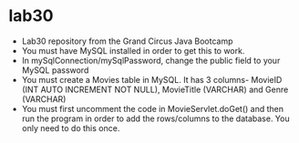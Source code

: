 # lab30
<ul>
<li>Lab30 repository from the Grand Circus Java Bootcamp</li>
<li>You must have MySQL installed in order to get this to work.</li>
<li>In mySqlConnection/mySqlPassword, change the public field to your MySQL password</li>
<li>You must create a Movies table in MySQL.  It has 3 columns- MovieID (INT AUTO INCREMENT NOT NULL), MovieTitle (VARCHAR) and Genre (VARCHAR)</li>
<li>You must first uncomment the code in MovieServlet.doGet() and then run the program in order to add the rows/columns to the database.  You only need to do this once.</li>
</ul>
